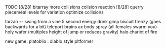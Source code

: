 TODO
[8/28] bitarray
more collisions
collsion reaction
[8/28] querry
piecemeal levels for variation
optimize collisions


tarzan -- swing from a vine
5 second energy drink
gimp biscuit 
frenzy (goes backwards for a bit)
teleport
brains
ax body spray (all females swarm you)
holy wafer (multiples height of jump or reduces gravity)
halo
chariot of fire


new game: platoblio : diablo style pltformer

